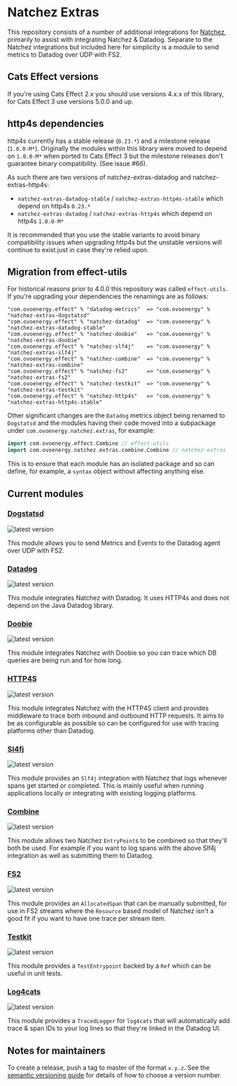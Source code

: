 # Natchez Extras

This repository consists of a number of additional integrations for [Natchez](https://github.com/tpolecat/natchez),
primarily to assist with integrating Natchez & Datadog. Separate to the Natchez integrations but included here for simplicity
is a module to send metrics to Datadog over UDP with FS2.

## Cats Effect versions

If you're using Cats Effect 2.x you should use versions 4.x.x of this library,
for Cats Effect 3 use versions 5.0.0 and up.

## http4s dependencies

http4s currently has a stable release (`0.23.*`) and a milestone release (`1.0.0-M*`).
Originally the modules within this library were moved to depend on `1.0.0-M*`
when ported to Cats Effect 3 but the milestone releases don't guarantee 
binary compatibility. (See issue #66).

As such there are two versions of natchez-extras-datadog and natchez-extras-http4s:
- `natchez-extras-datadog-stable` / `natchez-extras-http4s-stable` which depend on http4s `0.23.*`
- `natchez-extras-datadog` / `natchez-extras-http4s` which depend on http4s `1.0.0-M*`

It is recommended that you use the stable variants to avoid binary compatibility issues when
upgrading http4s but the unstable versions will continue to exist just in case they're relied upon. 

## Migration from effect-utils

For historical reasons prior to 4.0.0 this repository was called `effect-utils`.
If you're upgrading your dependencies the renamings are as follows:

```
"com.ovoenergy.effect" % "datadog-metrics"  => "com.ovoenergy" % "natchez-extras-dogstatsd"
"com.ovoenergy.effect" % "natchez-datadog"  => "com.ovoenergy" % "natchez-extras-datadog-stable"
"com.ovoenergy.effect" % "natchez-doobie"   => "com.ovoenergy" % "natchez-extras-doobie"
"com.ovoenergy.effect" % "natchez-slf4j"    => "com.ovoenergy" % "natchez-extras-slf4j"
"com.ovoenergy.effect" % "natchez-combine"  => "com.ovoenergy" % "natchez-extras-combine"
"com.ovoenergy.effect" % "natchez-fs2"      => "com.ovoenergy" % "natchez-extras-fs2"
"com.ovoenergy.effect" % "natchez-testkit"  => "com.ovoenergy" % "natchez-extras-testkit"
"com.ovoenergy.effect" % "natchez-http4s"   => "com.ovoenergy" % "natchez-extras-http4s-stable"
```

Other significant changes are the `Datadog` metrics object being renamed to `Dogstatsd` and the
modules having their code moved into a subpackage under `com.ovoenergy.natchez.extras`, for example:

```scala
import com.ovoenergy.effect.Combine // effect-utils
import com.ovoenergy.natchez.extras.combine.Combine // natchez-extras
```

This is to ensure that each module has an isolated package and so can
define, for example, a `syntax` object without affecting anything else.

## Current modules

### [Dogstatsd](https://ovotech.github.io/natchez-extras/docs/)
![latest version](https://index.scala-lang.org/ovotech/natchez-extras/natchez-extras-dogstatsd/latest.svg)

This module allows you to send Metrics and Events to the Datadog agent over UDP with FS2.

### [Datadog](https://ovotech.github.io/natchez-extras/docs/natchez-datadog.html)
![latest version](https://index.scala-lang.org/ovotech/natchez-extras/natchez-extras-datadog-stable/latest.svg)

This module integrates Natchez with Datadog. It uses HTTP4s and does not depend on the Java Datadog library.

### [Doobie](https://ovotech.github.io/natchez-extras/docs/natchez-doobie.html)
![latest version](https://index.scala-lang.org/ovotech/natchez-extras/natchez-extras-doobie/latest.svg)

This module integrates Natchez with Doobie so you can trace which DB queries are being run and for how long.

### [HTTP4S](https://ovotech.github.io/natchez-extras/docs/natchez-http4s.html)
![latest version](https://index.scala-lang.org/ovotech/natchez-extras/natchez-extras-http4s-stable/latest.svg)

This module integrates Natchez with the HTTP4S client and provides middleware to trace both inbound and outbound HTTP requests.
It aims to be as configurable as possible so can be configured for use with tracing platforms other than Datadog.

### [Sl4fj](https://ovotech.github.io/natchez-extras/docs/natchez-slf4j.html)
![latest version](https://index.scala-lang.org/ovotech/natchez-extras/natchez-extras-slf4j/latest.svg)

This module provides an `Slf4j` integration with Natchez that logs whenever spans get started or completed.
This is mainly useful when running applications locally or integrating with existing logging platforms.

### [Combine](https://ovotech.github.io/natchez-extras/docs/natchez-combine.html)
![latest version](https://index.scala-lang.org/ovotech/natchez-extras/natchez-extras-combine/latest.svg)

This module allows two Natchez `EntryPoint`s to be combined so that they'll both be used. For example
if you want to log spans with the above Slf4j integration as well as submitting them to Datadog.

### [FS2](https://ovotech.github.io/natchez-extras/docs/natchez-fs2.html)
![latest version](https://index.scala-lang.org/ovotech/natchez-extras/natchez-extras-fs2/latest.svg)

This module provides an `AllocatedSpan` that can be manually submitted, for use in FS2 streams
where the `Resource` based model of Natchez isn't a good fit if you want to have one trace per stream item.

### [Testkit](https://ovotech.github.io/natchez-extras/docs/natchez-testkit.html)
![latest version](https://index.scala-lang.org/ovotech/natchez-extras/natchez-extras-testkit/latest.svg)

This module provides a `TestEntrypoint` backed by a `Ref` which can be useful in unit tests.

### [Log4cats](https://ovotech.github.io/natchez-extras/docs/natchez-log4cats.html)
![latest version](https://index.scala-lang.org/ovotech/natchez-extras/natchez-extras-log4cats/latest.svg)

This module provides a `TracedLogger` for `log4cats` that will automatically add trace & span IDs
to your log lines so that they're linked in the Datadog UI.

## Notes for maintainers

To create a release, push a tag to master of the format `x.y.z`. See the [semantic versioning guide](https://semver.org/)
for details of how to choose a version number.
